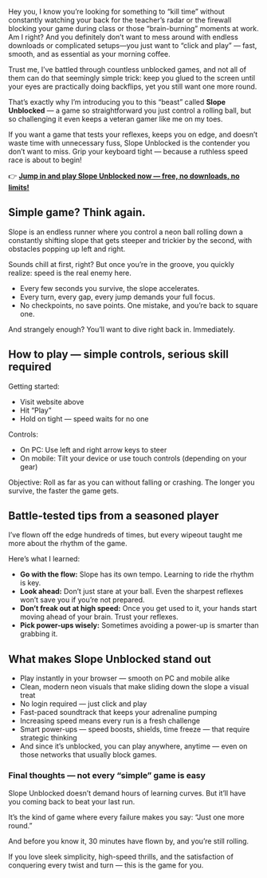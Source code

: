 Hey you, I know you’re looking for something to “kill time” without constantly watching your back for the teacher’s radar or the firewall blocking your game during class or those “brain-burning” moments at work. Am I right? And you definitely don’t want to mess around with endless downloads or complicated setups—you just want to “click and play” — fast, smooth, and as essential as your morning coffee.

Trust me, I’ve battled through countless unblocked games, and not all of them can do that seemingly simple trick: keep you glued to the screen until your eyes are practically doing backflips, yet you still want one more round.

That’s exactly why I’m introducing you to this “beast” called **Slope Unblocked** — a game so straightforward you just control a rolling ball, but so challenging it even keeps a veteran gamer like me on my toes.

If you want a game that tests your reflexes, keeps you on edge, and doesn’t waste time with unnecessary fuss, Slope Unblocked is the contender you don’t want to miss. Grip your keyboard tight — because a ruthless speed race is about to begin!

👉 **[Jump in and play Slope Unblocked now — free, no downloads, no limits!](https://1kb.link/GnqTiL)**

## Simple game? Think again.

Slope is an endless runner where you control a neon ball rolling down a constantly shifting slope that gets steeper and trickier by the second, with obstacles popping up left and right.

Sounds chill at first, right? But once you’re in the groove, you quickly realize: speed is the real enemy here.

* Every few seconds you survive, the slope accelerates.
* Every turn, every gap, every jump demands your full focus.
* No checkpoints, no save points. One mistake, and you’re back to square one.

And strangely enough? You’ll want to dive right back in. Immediately.

## How to play — simple controls, serious skill required

Getting started:

* Visit website above
* Hit “Play”
* Hold on tight — speed waits for no one

Controls:

* On PC: Use left and right arrow keys to steer
* On mobile: Tilt your device or use touch controls (depending on your gear)

Objective: Roll as far as you can without falling or crashing. The longer you survive, the faster the game gets.

## Battle-tested tips from a seasoned player

I’ve flown off the edge hundreds of times, but every wipeout taught me more about the rhythm of the game.

Here’s what I learned:

* **Go with the flow:** Slope has its own tempo. Learning to ride the rhythm is key.
* **Look ahead:** Don’t just stare at your ball. Even the sharpest reflexes won’t save you if you’re not prepared.
* **Don’t freak out at high speed:** Once you get used to it, your hands start moving ahead of your brain. Trust your reflexes.
* **Pick power-ups wisely:** Sometimes avoiding a power-up is smarter than grabbing it.

## What makes Slope Unblocked stand out

* Play instantly in your browser — smooth on PC and mobile alike
* Clean, modern neon visuals that make sliding down the slope a visual treat
* No login required — just click and play
* Fast-paced soundtrack that keeps your adrenaline pumping
* Increasing speed means every run is a fresh challenge
* Smart power-ups — speed boosts, shields, time freeze — that require strategic thinking
* And since it’s unblocked, you can play anywhere, anytime — even on those networks that usually block games.

### Final thoughts — not every “simple” game is easy

Slope Unblocked doesn’t demand hours of learning curves. But it’ll have you coming back to beat your last run.

It’s the kind of game where every failure makes you say: “Just one more round.”

And before you know it, 30 minutes have flown by, and you’re still rolling.

If you love sleek simplicity, high-speed thrills, and the satisfaction of conquering every twist and turn — this is the game for you.
